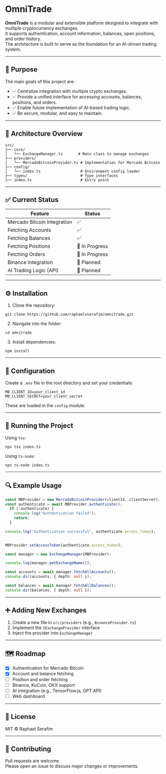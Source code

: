 # OmniTrade

**OmniTrade** is a modular and extensible platform designed to integrate with multiple cryptocurrency exchanges.  
It supports authentication, account information, balances, open positions, and order history.  
The architecture is built to serve as the foundation for an AI-driven trading system.

---

## 🚀 Purpose

The main goals of this project are:

- ✅ Centralize integration with multiple crypto exchanges.  
- ✅ Provide a unified interface for accessing accounts, balances, positions, and orders.  
- ✅ Enable future implementation of AI-based trading logic.  
- ✅ Be secure, modular, and easy to maintain.

---

## 🧠 Architecture Overview

```
src/
├── core/
│   └── ExchangeManager.ts       # Main class to manage exchanges
├── providers/
│   └── MercadoBitcoinProvider.ts # Implementation for Mercado Bitcoin
├── config/
│   └── index.ts                  # Environment config loader
├── types/                        # Type interfaces
├── index.ts                      # Entry point
```

---

## ✅ Current Status

| Feature                        | Status        |
|-------------------------------|---------------|
| Mercado Bitcoin Integration   | ✅             |
| Fetching Accounts             | ✅             |
| Fetching Balances             | ✅             |
| Fetching Positions            | 🔄 In Progress |
| Fetching Orders               | 🔄 In Progress |
| Binance Integration           | 🔲 Planned     |
| AI Trading Logic (API)        | 🔲 Planned     |

---

## ⚙️ Installation

1. Clone the repository:
```
git clone https://github.com/raphaelvserafim/omnitrade.git
```

2. Navigate into the folder:
```
cd omnitrade
```

3. Install dependencies:
```
npm install
```

---

## 🔐 Configuration

Create a `.env` file in the root directory and set your credentials:

```
MB_CLIENT_ID=your_client_id
MB_CLIENT_SECRET=your_client_secret
```

These are loaded in the `config` module.

---

## 🧪 Running the Project

Using `tsx`:
```
npx tsx index.ts
```

Using `ts-node`:
```
npx ts-node index.ts
```

---

## 🔍 Example Usage

```ts
const MBProvider = new MercadoBitcoinProvider(clientId, clientSecret);
const authenticate = await MBProvider.authenticate();
  if (!authenticate) {
    console.log("Authentication failed");
    return;
  }

console.log("Authentication successful", authenticate.access_token);
  

MBProvider.setAccessToken(authenticate.access_token);

const manager = new ExchangeManager(MBProvider);

console.log(manager.getExchangeName());

const accounts = await manager.fetchAllAccounts();
console.dir(accounts, { depth: null });

const balances = await manager.fetchAllBalances();
console.dir(balances, { depth: null });

```

---

## ➕ Adding New Exchanges

1. Create a new file in `src/providers` (e.g., `BinanceProvider.ts`)  
2. Implement the `IExchangeProvider` interface  
3. Inject the provider into `ExchangeManager`

---

## 🗺️ Roadmap

- [x] Authentication for Mercado Bitcoin  
- [x] Account and balance fetching  
- [ ] Position and order fetching  
- [ ] Binance, KuCoin, OKX support  
- [ ] AI integration (e.g., TensorFlow.js, GPT API)  
- [ ] Web dashboard  

---

## 📜 License

MIT © Raphael Serafim

---

## 🤝 Contributing

Pull requests are welcome.  
Please open an issue to discuss major changes or improvements.
